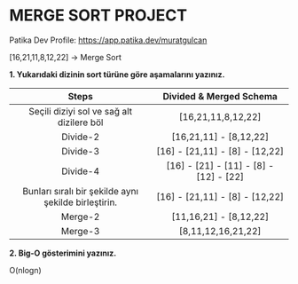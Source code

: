 # MERGE SORT PROJECT

Patika Dev Profile: https://app.patika.dev/muratgulcan

[16,21,11,8,12,22] -> Merge Sort

**1. Yukarıdaki dizinin sort türüne göre aşamalarını yazınız.**

|Steps|Divided & Merged Schema|
|:--:|:--:|
| Seçili diziyi sol ve sağ alt dizilere böl   |[16,21,11,8,12,22]|
| Divide-2                                                |[16,21,11] - [8,12,22]|
| Divide-3                                                |[16] - [21,11] - [8] - [12,22]|
| Divide-4                                                |[16] - [21] - [11] - [8] - [12] - [22]|
| Bunları sıralı bir şekilde aynı şekilde birleştirin.          |[16] - [21,11] - [8] - [12,22]|
| Merge-2                                                 |[11,16,21] - [8,12,22]|
| Merge-3                                                 |[8,11,12,16,21,22]|

**2. Big-O gösterimini yazınız.**

 O(nlogn)
